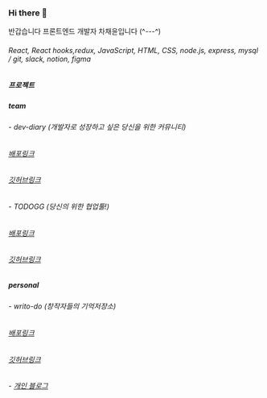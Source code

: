 ### Hi there 👋

반갑습니다 프론트엔드 개발자 차채윤입니다 (^---^)

 ###### React, React hooks,redux, JavaScript, HTML, CSS, node.js, express, mysql / git, slack, notion, figma


##### 프로젝트

##### team

###### - dev-diary (개발자로 성장하고 싶은 당신을 위한 커뮤니티)

###### [배포링크](practice-react-ref-deploy.s3-website.ap-northeast-2.amazonaws.com)
###### [깃허브링크](https://github.com/chaerang2/devDiary-client)

###### - TODOGG (당신의 위한 협업툴!)

###### [배포링크](https://www.todogg.cf)
###### [깃허브링크](https://github.com/chaerang2/Todo.gg_Client)



##### personal



###### - writo-do (창작자들의 기억저장소)

###### [배포링크](http://writo-do.s3-website.ap-northeast-2.amazonaws.com/)
###### [깃허브링크](https://github.com/chaerang2/writo-do)



###### - [개인 블로그](https://loveurpassion.tistory.com/)
 
